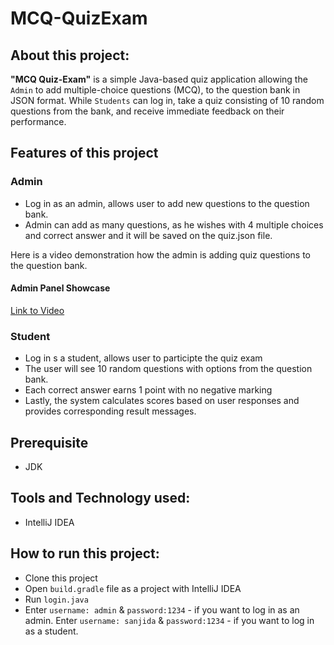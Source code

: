 # MCQ-QuizExam
## About this project:
**"MCQ Quiz-Exam"** is a simple Java-based quiz application allowing the `Admin` to add multiple-choice questions (MCQ), to the question bank in JSON format. While `Students` can log in, take a 
quiz consisting of 10 random questions from the bank, and receive immediate feedback on their performance. 

## Features of this project
### Admin
- Log in as an admin, allows user to add new questions to the question bank.
- Admin can add as many questions, as he wishes with 4 multiple choices and correct answer and it will be saved on the quiz.json file.
  
Here is a video demonstration how the admin is adding quiz questions to the question bank.
 ####  Admin Panel Showcase 
 [Link to Video](https://github.com/SanjidaSharmin8986/MCQ-QuizExam-JavaSimpleProject/blob/main/admin.mp4)
### Student
- Log in s a student, allows user to participte the quiz exam
- The user will see 10 random questions with options from the question bank.
- Each correct answer earns 1 point with no negative marking
- Lastly, the system calculates scores based on user responses and provides corresponding result messages.
 
## Prerequisite
- JDK

## Tools and Technology used:
- IntelliJ IDEA

## How to run this project:
- Clone this project
- Open `build.gradle` file as a project with IntelliJ IDEA
- Run `login.java`
- Enter `username: admin` & `password:1234` - if you want to log in as an admin. Enter `username: sanjida` & `password:1234` - if you want to log in as a student.
